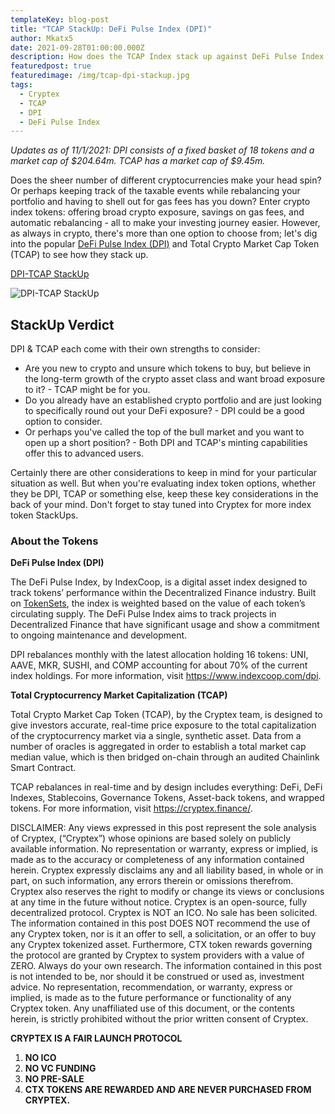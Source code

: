 ```yaml
---
templateKey: blog-post
title: "TCAP StackUp: DeFi Pulse Index (DPI)"
author: Mkatx5
date: 2021-09-28T01:00:00.000Z
description: How does the TCAP Index stack up against DeFi Pulse Index (DPI) by Index Coop?
featuredpost: true
featuredimage: /img/tcap-dpi-stackup.jpg
tags:
  - Cryptex
  - TCAP
  - DPI
  - DeFi Pulse Index
---
```

*Updates as of 11/1/2021: DPI consists of a fixed basket of 18 tokens and a market cap of $204.64m. TCAP has a market cap of $9.45m.*



Does the sheer number of different cryptocurrencies make your head spin? Or perhaps keeping track of the taxable events while rebalancing your portfolio and having to shell out for gas fees has you down? Enter crypto index tokens: offering broad crypto exposure, savings on gas fees, and automatic rebalancing - all to make your investing journey easier. However, as always in crypto, there's more than one option to choose from; let's dig into the popular [DeFi Pulse Index (DPI)](https://www.indexcoop.com/dpi) and Total Crypto Market Cap Token (TCAP) to see how they stack up.

[DPI-TCAP StackUp](https://www.notion.so/461406bbe09040ca9a8f4b63bc9beb1c)

![DPI-TCAP StackUp](/img/stackup_tcap_vs._dpi_infographic_final_draft_.png "How we stacked up TCAP and DPI")

## **StackUp Verdict**

DPI & TCAP each come with their own strengths to consider:

* Are you new to crypto and unsure which tokens to buy, but believe in the long-term growth of the crypto asset class and want broad exposure to it? - TCAP might be for you.
* Do you already have an established crypto portfolio and are just looking to specifically round out your DeFi exposure? - DPI could be a good option to consider.
* Or perhaps you've called the top of the bull market and you want to open up a short position? - Both DPI and TCAP's minting capabilities offer this to advanced users.

Certainly there are other considerations to keep in mind for your particular situation as well. But when you're evaluating index token options, whether they be DPI, TCAP or something else, keep these key considerations in the back of your mind. Don't forget to stay tuned into Cryptex for more index token StackUps.

### About the Tokens

**DeFi Pulse Index (DPI)**

The DeFi Pulse Index, by IndexCoop, is a digital asset index designed to track tokens’ performance within the Decentralized Finance industry. Built on [TokenSets](https://www.tokensets.com/), the index is weighted based on the value of each token’s circulating supply. The DeFi Pulse Index aims to track projects in Decentralized Finance that have significant usage and show a commitment to ongoing maintenance and development.

DPI rebalances monthly with the latest allocation holding 16 tokens: UNI, AAVE, MKR, SUSHI, and COMP accounting for about 70% of the current index holdings. For more information, visit [](https://www.indexcoop.com/dpi)<https://www.indexcoop.com/dpi>.

**Total Cryptocurrency Market Capitalization (TCAP)**

Total Crypto Market Cap Token (TCAP), by the Cryptex team, is designed to give investors accurate, real-time price exposure to the total capitalization of the cryptocurrency market via a single, synthetic asset. Data from a number of oracles is aggregated in order to establish a total market cap median value, which is then bridged on-chain through an audited Chainlink Smart Contract.

TCAP rebalances in real-time and by design includes everything: DeFi, DeFi Indexes, Stablecoins, Governance Tokens, Asset-back tokens, and wrapped tokens. For more information, visit [](https://cryptex.finance/)<https://cryptex.finance/>.



DISCLAIMER: Any views expressed in this post represent the sole analysis of Cryptex, (“Cryptex”) whose opinions are based solely on publicly available information. No representation or warranty, express or implied, is made as to the accuracy or completeness of any information contained herein. Cryptex expressly disclaims any and all liability based, in whole or in part, on such information, any errors therein or omissions therefrom. Cryptex also reserves the right to modify or change its views or conclusions at any time in the future without notice. Cryptex is an open-source, fully decentralized protocol. Cryptex is NOT an ICO. No sale has been solicited. The information contained in this post DOES NOT recommend the use of any Cryptex token, nor is it an offer to sell, a solicitation, or an offer to buy any Cryptex tokenized asset. Furthermore, CTX token rewards governing the protocol are granted by Cryptex to system providers with a value of ZERO. Always do your own research. The information contained in this post is not intended to be, nor should it be construed or used as, investment advice. No representation, recommendation, or warranty, express or implied, is made as to the future performance or functionality of any Cryptex token. Any unaffiliated use of this document, or the contents herein, is strictly prohibited without the prior written consent of Cryptex. 

**CRYPTEX IS A FAIR LAUNCH PROTOCOL**

1. **NO ICO**
2. **NO VC FUNDING**
3. **NO PRE-SALE**
4. **CTX TOKENS ARE REWARDED AND ARE NEVER PURCHASED FROM CRYPTEX.**